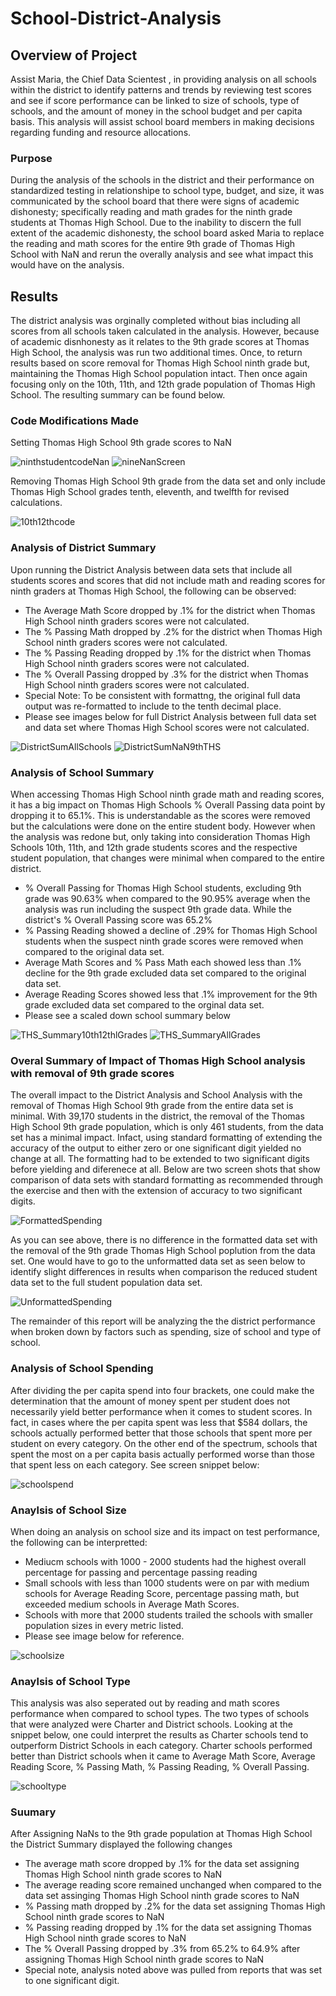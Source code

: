 # School-District-Analysis


## Overview of Project

Assist Maria, the Chief Data Scientest , in providing analysis on all schools within the district to identify patterns and trends by reviewing test scores and see if score performance can be linked to size of schools, type of schools, and the amount of money in the school budget and per capita basis.  This analysis will assist school board members in making decisions regarding funding and resource allocations.

### Purpose

During the analysis of the schools in the district and their performance on standardized testing in relationshipe to school type, budget, and size, it was communicated by the school board that there were signs of academic dishonesty; specifically reading and math grades for the ninth grade students at Thomas High School.  Due to the inability to discern the full extent of the academic dishonesty, the school board asked Maria to replace the reading and math scores for the entire 9th grade of Thomas High School with NaN and rerun the overally analysis and see what impact this would have on the analysis.

## Results

The district analysis was orginally completed without bias including all scores from all schools taken calculated in the analysis.  However, because of academic disnhonesty as it relates to the 9th grade scores at Thomas High School, the analysis was run two additional times.  Once, to return results based on score removal for Thomas High School ninth grade but, maintaining the Thomas High School population intact. Then once again focusing only on the 10th, 11th, and 12th grade population of Thomas High School.  The resulting summary can be found below.

### Code Modifications Made

Setting Thomas High School 9th grade scores to NaN

![ninthstudentcodeNan](Resources/ninthstudentcodeNan.png)
![nineNanScreen](Resources/nineNanScreen.png)

Removing Thomas High School 9th grade from the data set and only include Thomas High School grades tenth, eleventh, and twelfth for revised calculations.

![10th12thcode](Resources/10th12thcode.png)


### Analysis of District Summary

Upon running the District Analysis between data sets that include all students scores and scores that did not include math and reading scores for ninth graders at Thomas High School, the following can be observed:

* The Average Math Score dropped by .1% for the district when Thomas High School ninth graders scores were not calculated.
* The % Passing Math dropped by .2% for the district when Thomas High School ninth graders scores were not calculated.
* The % Passing Reading dropped by .1% for the district when Thomas High School ninth graders scores were not calculated.
* The % Overall Passing dropped by .3% for the district when Thomas High School ninth graders scores were not calculated.
* Special Note: To be consistent with formattng, the original full data output was re-formatted to include to the tenth decimal place.
* Please see images below for full District Analysis between full data set and data set where Thomas High School scores were not calculated.
 
![DistrictSumAllSchools](Resources/DistrictSumAllSchools.png)
![DistrictSumNaN9thTHS](Resources/DistrictSumNaN9thTHS.png)

### Analysis of School Summary

When accessing Thomas High School ninth grade math and reading scores, it has a big impact on Thomas High Schools % Overall Passing data point by dropping it to 65.1%.  This is understandable as the scores were removed but the calculations were done on the entire student body.  However when the analysis was redone but, only taking into consideration Thomas High Schools 10th, 11th, and 12th grade students scores and the respective student population, that changes were minimal when compared to the entire district.
 
 * % Overall Passing for Thomas High School students, excluding 9th grade was 90.63% when compared to the 90.95% average when the analysis was run including the suspect 9th grade data. While the district's % Overall Passing score was 65.2%
 * % Passing Reading showed a decline of .29% for Thomas High School students when the suspect ninth grade scores were removed when compared to the original data set.  
 * Average Math Scores and % Pass Math each showed less than .1% decline for the 9th grade excluded data set compared to the original data set.
 * Average Reading Scores showed less that .1% improvement for the 9th grade excluded data set compared to the orginal data set.
 * Please see a scaled down school summary below

![THS_Summary10th12thlGrades](Resources/THS_Summary10th12thlGrades.png)
![THS_SummaryAllGrades](Resources/THS_SummaryAllGrades.png)

### Overal Summary of Impact of Thomas High School analysis with removal of 9th grade scores
The overall impact to the District Analysis and School Analysis with the removal of Thomas High School 9th grade from the entire data set is minimal.  With 39,170 students in the district, the removal of the Thomas High School 9th grade population, which is only 461 students, from the data set has a minimal impact.  Infact, using standard formatting of extending the accuracy of the output to either zero or one significant digit yielded no change at all.  The formatting had to be extended to two significant digits before yielding and diferenece at all.  Below are two screen shots that show comparison of data sets with standard formatting as recommended through the exercise and then with the extension of accuracy to two significant digits.

![FormattedSpending](Resources/FormattedSpending.png)

As you can see above, there is no difference in the formatted data set with the removal of the 9th grade Thomas High School poplution from the data set. One would have to go to the unformatted data set as seen below to identify slight differences in results when comparison the reduced student data set to the full student population data set.

![UnformattedSpending](Resources/UnformattedSpending.png)

The remainder of this report will be analyzing the the district performance when broken down by factors such as spending, size of school and type of school.

### Analysis of School Spending
After dividing the per capita spend into four brackets, one could make the determination that the amount of money spent per student does not necessarily yield better performance when it comes to student scores. In fact, in cases where the per capita spent was less that $584 dollars, the schools actually performed better that those schools that spent more per student on every category.  On the other end of the spectrum, schools that spent the most on a per capita basis actually performed worse than those that spent less on each category.  See screen snippet below:

![schoolspend](Resources/schoolspend.png)

### Anaylsis of School Size

When doing an analysis on school size and its impact on test performance, the following can be interpretted:
* Mediucm schools with 1000 - 2000 students had the highest overall percentage for passing and percentage passing reading
* Small schools with less than 1000 students were on par with medium schools for Average Reading Score, percentage passing math, but exceeded medium schools in Average Math Scores.
* Schools with more that 2000 students trailed the schools with smaller population sizes in every metric listed.
* Please see image below for reference.

![schoolsize](Resources/schoolsize.png)

### Anaylsis of School Type

This analysis was also seperated out by reading and math scores performance when compared to school types. The two types of schools that were analyzed were Charter and District schools.  Looking at the snippet below, one could interpret the results as Charter schools tend to outperform District Schools in each category.  Charter schools performed better than District schools when it came to Average Math Score, Average Reading Score, % Passing Math, % Passing Reading, % Overall Passing.

![schooltype](Resources/schooltype.PNG)

### Suumary

After Assigning NaNs to the 9th grade population at Thomas High School the District Summary displayed the following changes
* The average math score dropped by .1% for the data set assigning Thomas High School ninth grade scores to NaN
* The average reading score remained unchanged when compared to the data set assinging Thomas High School ninth grade scores to NaN
* % Passing math dropped by .2% for the data set assigning Thomas High School ninth grade scores to NaN
* % Passing reading dropped by .1% for the data set assigning Thomas High School ninth grade scores to NaN
* The % Overall Passing dropped by .3% from 65.2% to 64.9% after assigning Thomas High School ninth grade scores to NaN
* Special note, analysis noted above was pulled from reports that was set to one significant digit.
 
